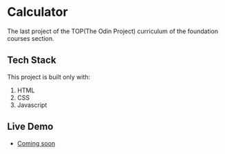 # Calculator
The last project of the TOP(The Odin Project) curriculum of the foundation courses section.

## Tech Stack
This project is built only with:

1. HTML
2. CSS
3. Javascript

## Live Demo
- [Coming soon](#)